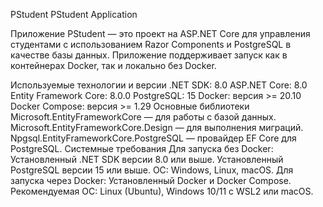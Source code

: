 PStudent
PStudent Application

Приложение PStudent — это проект на ASP.NET Core для управления студентами с использованием Razor Components и PostgreSQL в качестве базы данных. Приложение поддерживает запуск как в контейнерах Docker, так и локально без Docker.

Используемые технологии и версии
.NET SDK: 8.0
ASP.NET Core: 8.0
Entity Framework Core: 8.0.0
PostgreSQL: 15
Docker: версия >= 20.10
Docker Compose: версия >= 1.29
Основные библиотеки
Microsoft.EntityFrameworkCore — для работы с базой данных.
Microsoft.EntityFrameworkCore.Design — для выполнения миграций.
Npgsql.EntityFrameworkCore.PostgreSQL — провайдер EF Core для PostgreSQL.
Системные требования
Для запуска без Docker:
Установленный .NET SDK версии 8.0 или выше.
Установленный PostgreSQL версии 15 или выше.
ОС: Windows, Linux, macOS.
Для запуска через Docker:
Установленный Docker и Docker Compose.
Рекомендуемая ОС: Linux (Ubuntu), Windows 10/11 с WSL2 или macOS.
